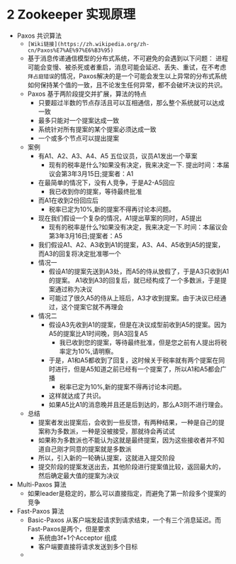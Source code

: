 # 2 Zookeeper 实现原理

- Paxos 共识算法
    - `[Wiki链接](https://zh.wikipedia.org/zh-cn/Paxos%E7%AE%97%E6%B3%95)`
    - 基于消息传递通信模型的分布式系统，不可避免的会遇到以下问题： 进程可能会变慢、被杀死或者重启，消息可能会延迟、丢失、重试，在不考虑`拜占庭错误`的情况，Paxos解决的是一个可能会发生以上异常的分布式系统如何保持某个值的一致，且不论发生任何异常，都不会破坏决议的共识。
    - Paxos 基于两阶段提交并扩展，算法的特点
        - 只要超过半数的节点存活且可以互相通信，那么整个系统就可以达成一致
        - 最多只能对一个提案达成一致
        - 系统针对所有提案的某个提案必须达成一致
        - 一个或多个节点可以提出提案
    - 案例
        - 有A1、A2、A3、A4、A5 五位议员，议员A1发出一个草案
            - 现有的税率是什么?如果没有决定，我来决定一下. 提出时间：本届议会第3年3月15日;提案者：A1
        - 在最简单的情况下，没有人竞争，于是A2-A5回应
            - 我已收到你的提案，等待最终批准
        - 而A1在收到2份回应后
            - 税率已定为10%,新的提案不得再讨论本问题。
        - 现在我们假设一个复杂的情况，A1提出草案的同时，A5提出
            - 现有的税率是什么?如果没有决定，我来决定一下.时间：本届议会第3年3月16日;提案者：A5
        - 我们假设A1、A2、A3收到A1的提案，A3、A4、A5收到A5的提案，而A3的回复将决定批准哪一个
        - 情况一
            - 假设A1的提案先送到A3处，而A5的侍从放假了，于是A3只收到A1的提案。 A1收到A3的回复后，就已经构成了一个多数派，于是提案通过称为决议
            - 可能过了很久A5的侍从上班后，A3才收到提案。由于决议已经通过，这个提案它就不再理会
        - 情况二
            - 假设A3先收到A1的提案，但是在决议成型前收到A5的提案。因为A5的提案比A1时间晚，则A3回复A5
                - 我已收到您的提案，等待最终批准，但是您之前有人提出将税率定为10%,请明察。
            - 于是，A1和A5都收到了回复，这时候关于税率就有两个提案在同时进行，但是A5知道之前已经有一个提案了，所以A1和A5都会广播
                - 税率已定为10%,新的提案不得再讨论本问题。
            - 这样就达成了共识。
            - 如果A5比A1的消息晚并且还是后到达的，那么A3则不进行理会。
    - 总结
        - 提案者发出提案后，会收到一些反馈，有两种结果，一种是自己的提案称为多数派，一种是没被接受，那就待会再试试
        - 如果称为多数派也不能认为这就是最终提案，因为这些接收者并不知道自己刚才同意的提案就是多数派
        - 所以，引入新的一轮确认提案，这就进入提交阶段
        - 提交阶段的提案发送出去，其他阶段进行提案值比较，返回最大的，然后确定最大值的提案为决议
- Multi-Paxos 算法
    - 如果leader是稳定的，那么可以直接指定，而避免了第一阶段多个提案的竞争
- Fast-Paxos 算法
    - Basic-Paxos 从客户端发起请求到请求结束，一个有三个消息延迟。而Fast-Paxos是两个，但是要求
        - 系统由3f+1个Acceptor 组成
        - 客户端要直接将请求发送到多个目标
    -